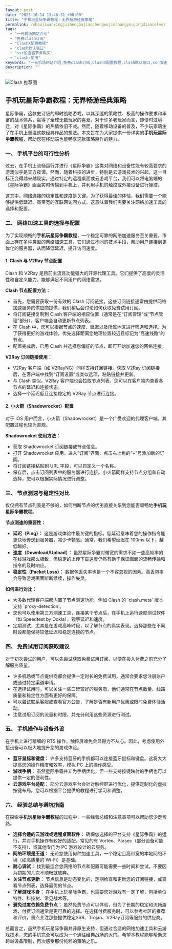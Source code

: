 ```yaml
---
layout: post
date: "2025-10-14 13:46:31 +08:00"
title: "手机玩星际争霸教程：无界畅游经典策略"
permalink: /shoujiwanxingjizhengbajiaochengwujiechangyoujingdiancelve/
tags:
  - "一元机场网站介绍"
  - "免费clash订阅"
  - "ClashX配置教程"
  - "clash默认端口"
  - "ssr加速器节点购买"
  - "clashr使用"
keywords: "一元机场网站介绍,免费clash订阅,ClashX配置教程,clash默认端口,ssr加速器节点购买,clashr使用"
description: ""
---
```


![Clash 推荐图](https://clashjd.github.io/assets/img/节点订阅地址.png)

## 手机玩星际争霸教程：无界畅游经典策略


<p>星际争霸，这款史诗级的即时战略游戏，以其深邃的策略性、极高的操作要求和丰富的战术体系，赢得了全球无数玩家的喜爱。对于许多老玩家而言，即便时过境迁，对《星际争霸》的热情依旧不减。然而，随着移动设备的普及，不少玩家萌生了在手机上重温这款经典作品的想法。本文旨在为大家提供一份详实的<strong>手机玩星际争霸教程</strong>，帮助您在移动端也能畅享这款策略巨作的魅力。</p>

<h3>一、 手机平台的可行性分析</h3>

<p>过去，在手机上流畅运行并进行《星际争霸》这类对网络和设备性能有较高要求的游戏似乎是天方夜谭。然而，随着科技的进步，特别是云游戏技术的兴起，这一目标正变得越来越现实。通过特定的远程桌面或云游戏平台，我们可以将电脑端的《星际争霸》画面实时传输到手机上，并利用手机的触控或外接设备进行操控。</p>

<p>这其中，网络连接的稳定性和速度是关键。为了获得最佳的体验，我们需要一个能够提供低延迟、高带宽的互联网访问方式。这意味着我们需要关注网络加速工具的选择和配置。</p>

<h3>二、 网络加速工具的选择与配置</h3>

<p>为了实现顺畅的<strong>手机玩星际争霸教程</strong>，一个稳定可靠的网络加速服务至关重要。市面上存在多种类型的网络加速工具，它们通过不同的技术手段，帮助用户连接到更优化的服务器，从而降低延迟，提升访问速度。</p>

<h4>1. Clash 与 V2Ray 节点配置</h4>

<p>Clash 和 V2Ray 是目前主流且功能强大的开源代理工具。它们提供了高度的灵活性和自定义能力，能够满足不同用户的网络需求。</p>

<p><strong>Clash 节点配置方法：</strong></p>
<ul>
    <li>首先，您需要获取一份有效的 Clash 订阅链接。这些订阅链接通常由提供网络加速服务的供应商提供，我们稍后会讨论如何获取免费试用订阅。</li>
    <li>将订阅链接复制到 Clash 客户端的相应位置（通常是在“订阅管理”或“节点管理”部分）。客户端会自动更新节点列表。</li>
    <li>在 Clash 中，您可以根据节点的速度、延迟以及所属地区进行筛选和选择。为了获得更好的游戏体验，优先选择距离您地理位置较近且标记为“高速线路”的节点。</li>
    <li>配置完成后，启用 Clash 并选择您偏好的节点，即可开始加速您的网络连接。</li>
</ul>

<p><strong>V2Ray 订阅链接使用：</strong></p>
<ul>
    <li>V2Ray 客户端（如 V2RayNG）同样支持订阅链接。获取 V2Ray 订阅链接后，在客户端中找到“订阅设置”或类似选项，粘贴链接并更新。</li>
    <li>与 Clash 类似，V2Ray 客户端也会拉取节点列表。您可以在客户端内查看各节点的延迟和连接状态。</li>
    <li>选择一个延迟低且连接稳定的 V2Ray 节点进行连接。</li>
</ul>

<h4>2. 小火箭（Shadowrocket）配置</h4>

<p>对于 iOS 用户而言，小火箭（Shadowrocket）是一个广受欢迎的代理客户端。其配置过程也较为直观。</p>

<p><strong>Shadowrocket 使用方法：</strong></p>
<ul>
    <li>获取 Shadowrocket 订阅链接或节点信息。</li>
    <li>打开 Shadowrocket 应用，进入“订阅”界面，点击右上角的“+”号添加新的订阅。</li>
    <li>将订阅链接粘贴到 URL 字段，可以自定义一个名称。</li>
    <li>保存后，点击订阅列表中的服务器进行连接。小火箭同样支持节点分组和自动选择，您可以根据实际情况进行调整。</li>
</ul>

<h3>三、 节点测速与稳定性对比</h3>

<p>仅仅拥有节点列表是不够的，如何判断节点的优劣直接关系到您能否顺畅地<strong>手机玩星际争霸教程</strong>。</p>

<p><strong>节点测速的重要性：</strong></p>
<ul>
    <li><strong>延迟（Ping）：</strong> 这是游戏体验中最关键的指标。低延迟意味着您的操作指令能更快地传送到服务器，减少卡顿感。通常，我们希望延迟在 100ms 以下，越低越好。</li>
    <li><strong>速度（Download/Upload）：</strong> 虽然星际争霸对带宽的需求不如一些高帧率的在线游戏那么极致，但稳定的上传下载速度仍然有助于保证画面的流畅传输和指令的及时响应。</li>
    <li><strong>稳定性（Packet Loss）：</strong> 数据包丢失率也是一个不容忽视的因素。高丢包率会导致游戏画面断断续续，操作失灵。</li>
</ul>

<p><strong>如何进行对比：</strong></p>
<ul>
    <li>大多数代理客户端都内置了节点测速功能，例如 Clash 的 `clash.meta` 版本支持 `proxy-detection`。</li>
    <li>您也可以使用第三方测速工具，连接某个节点后，在手机上运行速度测试软件（如 Speedtest by Ookla），观察延迟和速度。</li>
    <li>定期测试，尤其是在游戏高峰时段，以了解节点的真实表现。选择那些在不同时段都能保持较低延迟和稳定连接的节点。</li>
</ul>

<h3>四、 免费试用订阅获取建议</h3>

<p>对于初次尝试的用户，可以先尝试获取免费试用订阅，以便在投入付费之前充分了解服务质量。</p>
<ul>
    <li>许多机场或节点提供商都会提供一定时长的免费试用，通常会要求您注册账户或通过特定渠道申请。</li>
    <li>在选择试用时，可以关注一些口碑较好的服务商，他们通常在节点数量、线路质量和稳定性方面有更好的保障。</li>
    <li>可以尝试联系客服或查看官方公告，了解是否有新用户优惠或限时免费体验活动。</li>
    <li>注意试用订阅的流量和时限，并充分利用这些资源进行测试。</li>
</ul>

<h3>五、 手机操作与设备外设</h3>

<p>在手机上进行精细的 RTS 操作，触控屏难免会显得力不从心。因此，考虑使用外接设备可以极大地提升您的游戏体验。</p>
<ul>
    <li><strong>蓝牙鼠标和键盘：</strong> 许多支持蓝牙的手机都可以连接蓝牙鼠标和键盘。这将大大提高您的操作精度和效率，模拟 PC 上的操作感受。</li>
    <li><strong>游戏手柄：</strong> 虽然星际争霸并非为手柄优化，但一些支持按键映射的手柄也可以提供一定的便利性。</li>
    <li><strong>云游戏平台适配：</strong> 部分云游戏平台会针对触控屏进行优化，提供定制化的虚拟按键布局。您可以根据平台提供的教程进行学习和调整。</li>
</ul>

<h3>六、 经验总结与避坑指南</h3>

<p>在探索<strong>手机玩星际争霸教程</strong>的过程中，一些经验总结和注意事项可以帮助您少走弯路。</p>
<ul>
    <li><strong>选择合适的云游戏或远程桌面软件：</strong> 确保您选择的平台支持《星际争霸》的运行，并对手机操作有较好的适配。常见的有 Vortex、Parsec（部分设备可能不支持）、或其他专门为 PC 游戏设计的云服务。</li>
    <li><strong>网络环境是王道：</strong> 无论您使用何种加速工具，一个稳定且高带宽的本地网络环境（如高质量的 Wi-Fi）是基础。</li>
    <li><strong>耐心调试：</strong> 找到最适合您网络的节点和配置可能需要一些时间和尝试。不要因为初期的几次不顺畅就放弃。</li>
    <li><strong>关注节点更新：</strong> 节点信息是动态变化的，定期检查和更新您的订阅链接，或查看节点列表，选择最优的节点。</li>
    <li><strong>了解游戏本身：</strong> 在手机上玩星际争霸，也需要您对游戏有一定了解，包括单位特性、科技树、常见战术等。</li>
    <li><strong>避免过度依赖免费节点：</strong> 虽然免费节点可以体验，但为了长期的稳定和流畅游戏，付费订阅通常是更可靠的选择。在选择付费服务时，可以参考社区的推荐和评价，重点关注那些提供稳定SSR、Trojan、V2Ray订阅等服务的供应商。</li>
</ul>

<p>总而言之，虽然手机玩星际争霸并非原生支持，但通过合适的网络加速工具和云游戏技术，您的手机完全可以成为一个通往经典战场的大门。希望本教程能够帮助您跨越设备限制，再次感受那份纯粹的策略之乐。</p>